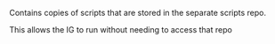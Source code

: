 Contains copies of scripts that are stored in the separate scripts repo.

This allows the IG to run without needing to access that repo
